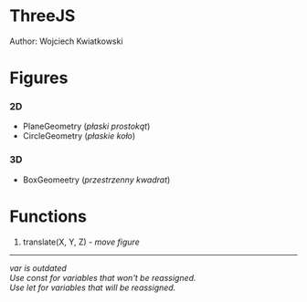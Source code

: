 # ThreeJS

Author: Wojciech Kwiatkowski

# Figures

### 2D

- PlaneGeometry (_płaski prostokąt_)
- CircleGeometry (_płaskie koło_)

### 3D

- BoxGeomeetry (_przestrzenny kwadrat_)

# Functions

1. translate(X, Y, Z) - _move figure_

---

_var is outdated_  
_Use const for variables that won't be reassigned._  
_Use let for variables that will be reassigned._

